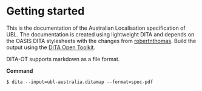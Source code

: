 # Getting started
This is the documentation of the Australian Localisation specification of UBL. The documentation is created using lightweight DITA and depends on the OASIS DITA stylesheets with the changes from [robertnthomas](https://github.com/oasis-open/dita-stylesheets/pull/30/commits/e112cdb0f8788ab63533bc1c85fdb1d0930ea9c5).
Build the output using the [DITA Open Toolkit](https://www.dita-ot.org).

DITA-OT supports markdown as a file format.

**Command**
```
$ dita --input=ubl-australia.ditamap --format=spec-pdf
```

